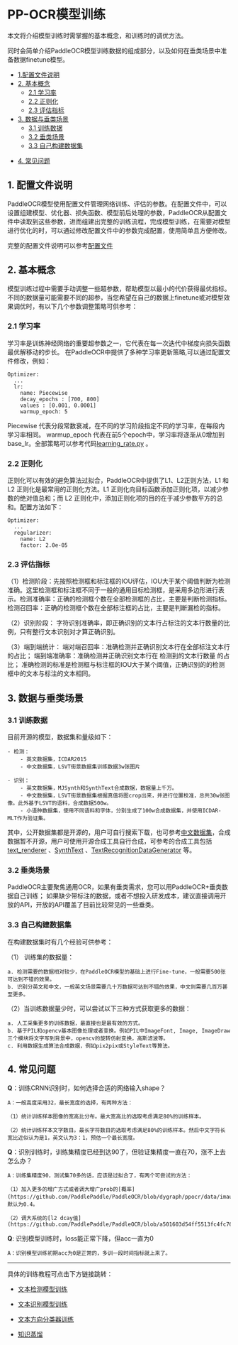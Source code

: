 # PP-OCR模型训练

本文将介绍模型训练时需掌握的基本概念，和训练时的调优方法。

同时会简单介绍PaddleOCR模型训练数据的组成部分，以及如何在垂类场景中准备数据finetune模型。

- [1.配置文件说明](#配置文件)
- [2. 基本概念](#基本概念)
  * [2.1 学习率](#学习率)
  * [2.2 正则化](#正则化)
  * [2.3 评估指标](#评估指标)
- [3. 数据与垂类场景](#数据与垂类场景)
  * [3.1 训练数据](#训练数据)
  * [3.2 垂类场景](#垂类场景)
  * [3.3 自己构建数据集](#自己构建数据集)
* [4. 常见问题](#常见问题)

<a name="配置文件"></a>

## 1. 配置文件说明

PaddleOCR模型使用配置文件管理网络训练、评估的参数。在配置文件中，可以设置组建模型、优化器、损失函数、模型前后处理的参数，PaddleOCR从配置文件中读取到这些参数，进而组建出完整的训练流程，完成模型训练，在需要对模型进行优化的时，可以通过修改配置文件中的参数完成配置，使用简单且方便修改。

完整的配置文件说明可以参考[配置文件](./config.md)

<a name="基本概念"></a>

## 2. 基本概念

模型训练过程中需要手动调整一些超参数，帮助模型以最小的代价获得最优指标。不同的数据量可能需要不同的超参，当您希望在自己的数据上finetune或对模型效果调优时，有以下几个参数调整策略可供参考：

<a name="学习率"></a>
### 2.1 学习率

学习率是训练神经网络的重要超参数之一，它代表在每一次迭代中梯度向损失函数最优解移动的步长。
在PaddleOCR中提供了多种学习率更新策略,可以通过配置文件修改，例如：

```
Optimizer:
  ...
  lr:
    name: Piecewise
    decay_epochs : [700, 800]
    values : [0.001, 0.0001]
    warmup_epoch: 5
```

Piecewise 代表分段常数衰减，在不同的学习阶段指定不同的学习率，在每段内学习率相同。
warmup_epoch 代表在前5个epoch中，学习率将逐渐从0增加到base_lr。全部策略可以参考代码[learning_rate.py](../../ppocr/optimizer/learning_rate.py) 。

<a name="正则化"></a>
### 2.2 正则化

正则化可以有效的避免算法过拟合，PaddleOCR中提供了L1、L2正则方法，L1 和 L2 正则化是最常用的正则化方法。L1 正则化向目标函数添加正则化项，以减少参数的绝对值总和；而 L2 正则化中，添加正则化项的目的在于减少参数平方的总和。配置方法如下：

```
Optimizer:
  ...
  regularizer:
    name: L2
    factor: 2.0e-05
```

<a name="评估指标"></a>
### 2.3 评估指标

（1）检测阶段：先按照检测框和标注框的IOU评估，IOU大于某个阈值判断为检测准确。这里检测框和标注框不同于一般的通用目标检测框，是采用多边形进行表示。检测准确率：正确的检测框个数在全部检测框的占比，主要是判断检测指标。检测召回率：正确的检测框个数在全部标注框的占比，主要是判断漏检的指标。

（2）识别阶段： 字符识别准确率，即正确识别的文本行占标注的文本行数量的比例，只有整行文本识别对才算正确识别。

（3）端到端统计： 端对端召回率：准确检测并正确识别文本行在全部标注文本行的占比； 端到端准确率：准确检测并正确识别文本行在 检测到的文本行数量 的占比； 准确检测的标准是检测框与标注框的IOU大于某个阈值，正确识别的的检测框中的文本与标注的文本相同。

<a name="数据与垂类场景"></a>

## 3. 数据与垂类场景

<a name="训练数据"></a>
### 3.1 训练数据
目前开源的模型，数据集和量级如下：

    - 检测：  
        - 英文数据集，ICDAR2015  
        - 中文数据集，LSVT街景数据集训练数据3w张图片

    - 识别：  
        - 英文数据集，MJSynth和SynthText合成数据，数据量上千万。  
        - 中文数据集，LSVT街景数据集根据真值将图crop出来，并进行位置校准，总共30w张图像。此外基于LSVT的语料，合成数据500w。
        - 小语种数据集，使用不同语料和字体，分别生成了100w合成数据集，并使用ICDAR-MLT作为验证集。

其中，公开数据集都是开源的，用户可自行搜索下载，也可参考[中文数据集](dataset/datasets.md)，合成数据暂不开源，用户可使用开源合成工具自行合成，可参考的合成工具包括[text_renderer](https://github.com/Sanster/text_renderer) 、[SynthText](https://github.com/ankush-me/SynthText) 、[TextRecognitionDataGenerator](https://github.com/Belval/TextRecognitionDataGenerator) 等。

<a name="垂类场景"></a>
### 3.2 垂类场景

PaddleOCR主要聚焦通用OCR，如果有垂类需求，您可以用PaddleOCR+垂类数据自己训练；
如果缺少带标注的数据，或者不想投入研发成本，建议直接调用开放的API，开放的API覆盖了目前比较常见的一些垂类。

<a name="自己构建数据集"></a>

### 3.3 自己构建数据集

在构建数据集时有几个经验可供参考：

（1） 训练集的数据量：

    a. 检测需要的数据相对较少，在PaddleOCR模型的基础上进行Fine-tune，一般需要500张可达到不错的效果。
    b. 识别分英文和中文，一般英文场景需要几十万数据可达到不错的效果，中文则需要几百万甚至更多。


（2）当训练数据量少时，可以尝试以下三种方式获取更多的数据：

    a. 人工采集更多的训练数据，最直接也是最有效的方式。
    b. 基于PIL和opencv基本图像处理或者变换。例如PIL中ImageFont, Image, ImageDraw三个模块将文字写到背景中，opencv的旋转仿射变换，高斯滤波等。
    c. 利用数据生成算法合成数据，例如pix2pix或StyleText等算法。

<a name="常见问题"></a>

## 4. 常见问题

**Q**：训练CRNN识别时，如何选择合适的网络输入shape？

    A：一般高度采用32，最长宽度的选择，有两种方法：

    （1）统计训练样本图像的宽高比分布。最大宽高比的选取考虑满足80%的训练样本。

    （2）统计训练样本文字数目。最长字符数目的选取考虑满足80%的训练样本。然后中文字符长宽比近似认为是1，英文认为3：1，预估一个最长宽度。

**Q**：识别训练时，训练集精度已经到达90了，但验证集精度一直在70，涨不上去怎么办？

    A：训练集精度90，测试集70多的话，应该是过拟合了，有两个可尝试的方法：

    （1）加入更多的增广方式或者调大增广prob的[概率](https://github.com/PaddlePaddle/PaddleOCR/blob/dygraph/ppocr/data/imaug/rec_img_aug.py#L341)，默认为0.4。

    （2）调大系统的[l2 dcay值](https://github.com/PaddlePaddle/PaddleOCR/blob/a501603d54ff5513fc4fc760319472e59da25424/configs/rec/ch_ppocr_v1.1/rec_chinese_lite_train_v1.1.yml#L47)

**Q**: 识别模型训练时，loss能正常下降，但acc一直为0

    A：识别模型训练初期acc为0是正常的，多训一段时间指标就上来了。



***

具体的训练教程可点击下方链接跳转：

- [文本检测模型训练](./detection.md)

- [文本识别模型训练](./recognition.md)  

- [文本方向分类器训练](./angle_class.md)  
- [知识蒸馏](./knowledge_distillation.md)

